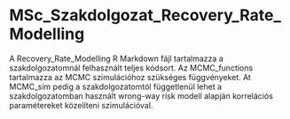 # MSc_Szakdolgozat_Recovery_Rate_Modelling

A Recovery_Rate_Modelling R Markdown fájl tartalmazza a szakdolgozatomnál felhasznált teljes kódsort.
Az MCMC_functions tartalmazza az MCMC szimulációhoz szükséges függvényeket.
At MCMC_sim pedig a szakdolgozatomtól függetlenül lehet a szakdolgozatomban használt wrong-way risk modell alapján korrelációs paramétereket közelíteni szimulációval.
